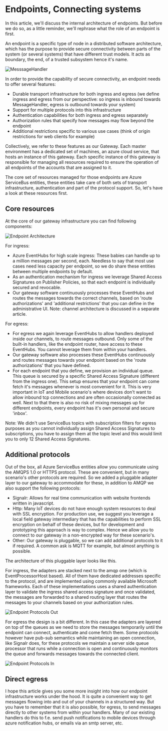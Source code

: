 # Endpoints, Connecting systems

In this article, we'll discuss the internal architecture of endpoints. But before we do so, as a little reminder, we'll rephrase what the role of an endpoint is first.

An endpoint is a specific type of node in a distributed software architecture, which has the purpose to provide secure connectivity between parts of the system (or several systems) that have different trust models. It acts as boundary, the end, of a trusted subsystem hence it's name.

![MesssageHandler](/documentation/images/architecture-concepts.png)

In order to provide the capability of secure connectivity, an endpoint needs to offer several features:

* Durable transport infrastructure for both ingress and egress (we define ingress and egress from our perspective: so ingress is inbound towards MessageHandler, egress is outbound towards your system)
* Support for multiple protocols into this infrastructure
* Authentication capabilities for both ingress and egress separately
* Authorization rules that specify how messages may flow beyond the endpoint
* Additional restrictions specific to various use cases (think of origin restrictions for web clients for example)

Collectively, we refer to these features as our Gateway. Each master environment has a dedicated set of machines, an azure cloud service, that hosts an instance of this gateway. Each specific instance of this gateway is responsible for managing all resources required to ensure the operation of all endpoints of the accounts that are assigned to it.

The core set of resources managed for those endpoints are Azure ServiceBus entities, these entities take care of both sets of transport infrastructure, authentication and part of the protocol support. So, let's have a look at these resources first.

## Core resources

At the core of our gateway infrastructure you can find following components:

![Endpoint Architecture](/documentation/images/architecture-endpoint.png)

For ingress:

* Azure EventHubs for high scale ingress: These babies can handle up to a million messages per second, each. Needless to say that most use cases need less capacity per endpoint, so we do share these entities between multiple endpoints by default.
* As an authentication mechanism for ingress we leverage Shared Access Signatures on Publisher Policies, so that each endpoint is individually secured and revocable.
* Our gateway software continuously processes these EventHubs and routes the messages towards the correct channels, based on 'route authorizations' and 'additional restrictions' that you can define in the administrative UI. Note: channel architecture is discussed in a separate article.

For egress:

* For egress we again leverage EventHubs to allow handlers deployed inside our channels, to route messages outbound. Only some of the built-in handlers, like the endpoint router, have access to these EventHubs. You cannot leverage them from within your handlers.
* Our gateway software also processes these EventHubs continuously and routes messages towards your endpoint based on the 'route authorizations' that you have defined.
* For each endpoint that you define, we provision an individual queue. This queue is secured by a specific Shared Access Signature (different from the ingress one). This setup ensures that your endpoint can come fetch it's messages whenever is most convenient for it. This is very important in IoT and Mobile scenario's where devices don't want to allow inbound tcp connections and are often occasionally connected as well. Next to that there is also no risk of mixing messages up for different endpoints, every endpoint has it's own personal and secure 'inbox'.

Note: We didn't use ServiceBus topics with subscription filters for egress purposes as you cannot individually assign Shared Access Signatures to subscriptions, you have to assign them at the topic level and this would limit you to only 12 Shared Access Signatures.

## Additional protocols

Out of the box, all Azure ServiceBus entities allow you communicate using the AMQPS 1.0 or HTTPS protocol. These are convenient, but in many scenario's other protocols are required. So we added a pluggable adapter layer to our gateway to accommodate for these, in addition to AMQP we also support the following protocols:

* Signalr: Allows for real time communication with website frontends written in javascript.
* Http: Many IoT devices do not have enough system resources to deal with SSL encryption. For production use, we suggest you leverage a local field gateway intermediary that has the capabilities to perform SSL encryption on behalf of these devices, but for development and prototyping this approach is way to complex. Hence we allow you to connect to our gateway in a non-encrypted way for these scenario's.
* Other: Our gateway is pluggable, so we can add additional protocols to it if required. A common ask is MQTT for example, but almost anything is possible.

The architecture of this pluggable layer looks like this.

For ingress, the adapters are stacked next to the amqp one (which is EventProcessorHost based). All of them have dedicated addresses specific to the protocol, and are implemented using commonly available Microsoft frameworks. Each of these implementations uses a shared authentication layer to validate the ingress shared access signature and once validated, the messages are forwarded to a shared routing layer that routes the messages to your channels based on your authorization rules.

![Endpoint Protocols Out](/documentation/images/architecture-endpoint-protocols-in.png)

For egress the design is a bit different. In this case the adapters are layered on top of the queues as we need to store the messages temporarily until the endpoint can connect, authenticate and come fetch them. Some protocols however have pub-sub semantics while maintaining an open connection, like Signalr does, for these protocols we maintain a server side queue processor that runs while a connection is open and continuously monitors the queue and forwards messages towards the connected client.

![Endpoint Protocols In](/documentation/images/architecture-endpoint-protocols-out.png)

## Direct egress

I hope this article gives you some more insight into how our endpoint infrastructure works under the hood. It is quite a convenient way to get messages flowing into and out of your channels in a structured way. But you have to remember that it is also possible, for egress, to send messages directly to other systems from within your handlers. Many of our existing handlers do this to f.e. send push notifications to mobile devices through azure notification hubs, or emails via an smtp server, etc.

